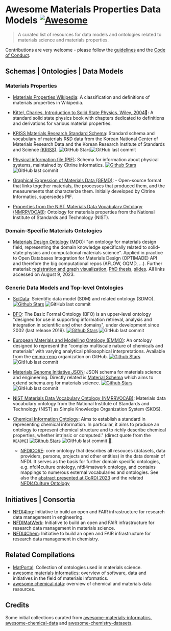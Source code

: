 # Awesome Materials Properties Data Models [![Awesome](https://awesome.re/badge.svg)](https://awesome.re)

> A curated list of resources for data models and ontologies related to materials science and materials properties.

Contributions are very welcome - please follow the [guidelines](CONTRIBUTING.md) and the [Code of Conduct](code_of_conduct.md).

## Schemas | Ontologies | Data Models

### Materials Properties

- [Materials Properties Wikipedia](https://en.wikipedia.org/wiki/List_of_materials_properties): A classification and definitions of materials properties in Wikipedia.

- [Kittel, Charles. Introduction to Solid State Physics. Wiley, 2004](https://www.wiley.com/en-us/Introduction+to+Solid+State+Physics%2C+8th+Edition-p-9780471415268)📖: A standard solid state physics book with chapters dedicated to definitions and derivations for various material properties.

- [KRISS Materials Research Standard Schema](https://github.com/krlee227/MatResData-Standard-Committee/blob/main/dictionary%20ver.%202023%20working%20(230531).json): Standard schema and vocabulary of materials R&D data from the Korean National Center of Materials Research Data and the Korean Research Institute of Standards and Science [(KRISS)](https://www.kriss.re.kr/eng/). ![GitHub Stars](https://img.shields.io/github/stars/krlee227/MatResData-Standard-Committee?style=social)![GitHub last commit](https://img.shields.io/github/last-commit/krlee227/MatResData-Standard-Committee?style=social)

- [Physical information file (PIF)](https://citrineinformatics.github.io/pif-documentation/index.html): Schema for information about physical systems, maintained by Citrine informatics. [![Github Stars](https://img.shields.io/github/stars/CitrineInformatics/pypif?style=social)](https://github.com/CitrineInformatics/pypif) ![GitHub last commit](https://img.shields.io/github/last-commit/CitrineInformatics/pypif?style=social)

- [Graphical Expression of Materials Data (GEMD)](https://citrineinformatics.github.io/gemd-docs/): - Open-source format that links together materials, the processes that produced them, and the measurements that characterize them. Initially developed by Citrine Informatics, supersedes PIF.

- [Properties from the NIST Materials Data Vocabulary Ontology (NMRRVOCAB)](https://matportal.org/ontologies/NMRRVOCAB/?p=classes&conceptid=http%3A%2F%2F192.168.1.4%2Fvocab%2F%3Ftema%3D100): Ontology for materials properties from the National Institute of Standards and Technology (NIST).

### Domain-Specific Materials Ontologies

- [Materials Design Ontology](https://github.com/LiUSemWeb/Materials-Design-Ontology) (MDO): "an ontology for materials design field, representing the domain knowledge specifically related to solid-state physics and computational materials science". Applied in practice to Open Databases Integration for Materials Design (OPTIMADE) API and therefore the big computational repos (AFLOW, OQMD, ...). Further material: [registration and graph visualization](https://liusemweb.github.io/mdo/full/1.1/index.html), [PhD thesis](https://www.diva-portal.org/smash/record.jsf?pid=diva2%3A1651803&dswid=-1784), [slides](https://ontocommons.eu/sites/default/files/2023-06/Huanyu%20Li_Use%20case%20DOME4.0%20and%20OntoCommons-lessons%20learnt%20for%20ontology%20based%20commons.pdf). All links accessed on August 9, 2023.

### Generic Data Models and Top-level Ontologies

- [SciData](https://github.com/stuchalk/scidata): Scientific data model (SDM) and related ontology (SDMO). [![Github Stars](https://img.shields.io/github/stars/stuchalk/scidata?style=social)](https://github.com/stuchalk/scidata) ![GitHub last commit](https://img.shields.io/github/last-commit/stuchalk/scidata?style=social)

- [BFO](https://github.com/BFO-ontology/BFO): The Basic Formal Ontology (BFO) is an upper-level ontology "designed for use in supporting information retrieval, analysis and integration in scientific and other domains", under development since 2002 (last release 2019). [![Github Stars](https://img.shields.io/github/stars/BFO-ontology/BFO?style=social)](https://github.com/BFO-ontology/BFO) ![GitHub last commit](https://img.shields.io/github/last-commit/BFO-ontology/BFO?style=social)

- [European Materials and Modelling Ontology (EMMO)](https://emmc.info/emmo-info/): An ontology designed to represent the "complex multiscale nature of chemicals and materials" with varying analytical philosophical interpretations. Available from the [emmo-repo](https://github.com/emmo-repo/) organization on GitHub. [![Github Stars](https://img.shields.io/github/stars/emmo-repo/EMMO?style=social)](https://github.com/emmo-repo/EMMO) ![GitHub last commit](https://img.shields.io/github/last-commit/emmo-repo/EMMO?style=social)

- [Materials Genome Initiative JSON](https://github.com/usnistgov/mgi-json-schema): JSON schema for materials science and engineering. Directly related is [Material Schema](https://github.com/usnistgov/material-schema) which aims to extend schema.org for materials science. [![Github Stars](https://img.shields.io/github/stars/usnistgov/mgi-json-schema?style=social)](https://github.com/usnistgov/mgi-json-schema) ![GitHub last commit](https://img.shields.io/github/last-commit/usnistgov/mgi-json-schema?style=social)

- [NIST Materials Data Vocabulary Ontology (NMRRVOCAB)](https://matportal.org/ontologies/NMRRVOCAB): Materials data vocabulary ontology from the National Institute of Standards and Technology (NIST) as Simple Knowledge Organization System (SKOS).

- [Chemical Information Ontology](https://github.com/egonw/semanticchemistry/): Aims to establish a standard in representing chemical information. In particular, it aims to produce an ontology to represent chemical structure and to richly describe chemical properties, whether intrinsic or computed." (direct quote from the `README`) [![Github Stars](https://img.shields.io/github/stars/egonw/semanticchemistry?style=social)](https://github.com/egonw/semanticchemistry) ![GitHub last commit](https://img.shields.io/github/last-commit/egonw/semanticchemistry?style=social) [📄](https://doi.org/10.1371/journal.pone.0025513).

  - [NFDICORE](https://ise-fizkarlsruhe.github.io/nfdicore/): core ontology that describes all resouces (datasets, data providers, persons, projects and other entities) in the data domain of NFDI. It serves as the basis for further domain specific ontologies, e.g. nfdi4culture ontology, nfdi4matwerk ontology, and contains mappings to numerous external vocabularies and ontologies. See also the [abstract presented at CoRDI 2023](https://www.tib-op.org/ojs/index.php/CoRDI/article/view/371/520) and the related [NFDI4Culture Ontology](https://nfdi4culture.de/ontology)

## Initiatives | Consortia

- [NFDI4Ing](https://www.nfdi4ing.de/): Initiative to build an open and FAIR infrastructure for research data management in engineering.
- [NFDIMatWerk](https://nfdi-matwerk.de/): Initiative to build an open and FAIR infrastructure for research data management in materials science.
- [NFDI4Chem](https://www.nfdi4chem.de/): Initiative to build an open and FAIR infrastructure for research data management in chemistry.

## Related Compilations

- [MatPortal](https://matportal.org/): Collection of ontologies used in materials science.
- [awesome materials informatics](https://github.com/tilde-lab/awesome-materials-informatics/edit/master/README.md): overview of software, data and initiatives in the field of materials informatics.
- [awesome chemical data](https://github.com/neo-chem/awesome-chemical-data): overview of chemical and materials data resources.

## Credits

Some initial collections curated from [awesome-materials-informatics](https://github.com/tilde-lab/awesome-materials-informatics), [awesome-chemical-data](https://github.com/neo-chem/awesome-chemical-data) and [awesome-chemistry-datasets](https://github.com/kjappelbaum/awesome-chemistry-datasets/tree/main).

